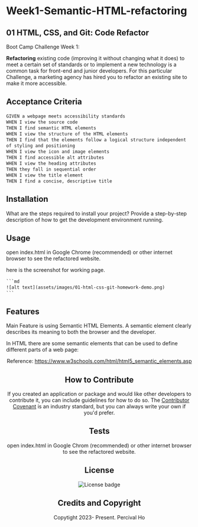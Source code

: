 # Week1-Semantic-HTML-refactoring

## 01 HTML, CSS, and Git: Code Refactor

Boot Camp Challenge Week 1:

**Refactoring** existing code (improving it without changing what it does) to meet a certain set of standards or to implement a new technology is a common task for front-end and junior developers. For this particular Challenge, a marketing agency has hired you to refactor an existing site to make it more accessible. 

## Acceptance Criteria

```
GIVEN a webpage meets accessibility standards
WHEN I view the source code
THEN I find semantic HTML elements
WHEN I view the structure of the HTML elements
THEN I find that the elements follow a logical structure independent of styling and positioning
WHEN I view the icon and image elements
THEN I find accessible alt attributes
WHEN I view the heading attributes
THEN they fall in sequential order
WHEN I view the title element
THEN I find a concise, descriptive title
```



## Installation

What are the steps required to install your project? Provide a step-by-step description of how to get the development environment running.

## Usage

open index.html in Google Chrome (recommended) or other internet browser to see the refactored website.

here is the screenshot for working page.

    ```md
    ![alt text](assets/images/01-html-css-git-homework-demo.png)
    ```





## Features

Main Feature is using Semantic HTML Elements.
A semantic element clearly describes its meaning to both the browser and the developer.

In HTML there are some semantic elements that can be used to define different parts of a web page:  

<article>
<aside>
<footer>
<header>
<main>
<nav>
<section>

Reference: https://www.w3schools.com/html/html5_semantic_elements.asp

## How to Contribute

If you created an application or package and would like other developers to contribute it, you can include guidelines for how to do so. The [Contributor Covenant](https://www.contributor-covenant.org/) is an industry standard, but you can always write your own if you'd prefer.

## Tests

open index.html in Google Chrom (recommended) or other internet browser to see the refactored website.

## License 

![License badge](https://img.shields.io/badge/license-MIT-blue.svg)


## Credits and Copyright 
Copytight 2023- Present. Percival Ho